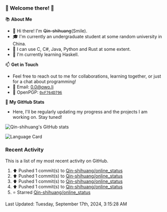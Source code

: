 ### 🌟 Welcome there! 🌟

📚 **About Me**
- 👋 Hi there! I'm ~~Qin-shihuang~~(Smile).
- 🎓 I'm currently an undergraduate student at some random university in China.
- 🚀 I can use C, C#, Java, Python and Rust at some extent.
- 🌱 I'm currently learning Haskell.

📫 **Get in Touch**
- Feel free to reach out to me for collaborations, learning together, or just for a chat about programming!
- 📩 Email: 0.0@owo.li
- 🔑 OpenPGP: [`0xF764D796`](https://keys.openpgp.org/vks/v1/by-fingerprint/99D5AF94A1585E16E14895EFBF6C0BF4F764D796)


📝 **My GitHub Stats**
- Here, I'll be regularly updating my progress and the projects I am working on. Stay tuned!

![Qin-shihuang's GitHub stats](https://github-readme-stats.vercel.app/api?username=Qin-shihuang&show_icons=true)

![Language Card](https://github-readme-stats.vercel.app/api/top-langs/?username=Qin-shihuang)
### Recent Activity

This is a list of my most recent activity on GitHub.

<!--RECENT_ACTIVITY:start-->
1. ⬆️ Pushed 1 commit(s) to [Qin-shihuang/online_status](https://github.com/Qin-shihuang/online_status)<br>
2. ⬆️ Pushed 1 commit(s) to [Qin-shihuang/online_status](https://github.com/Qin-shihuang/online_status)<br>
3. ⬆️ Pushed 1 commit(s) to [Qin-shihuang/online_status](https://github.com/Qin-shihuang/online_status)<br>
4. ⬆️ Pushed 1 commit(s) to [Qin-shihuang/online_status](https://github.com/Qin-shihuang/online_status)<br>
5. ⭐ Starred [Qin-shihuang/online_status](https://github.com/Qin-shihuang/online_status)<br>
<!--RECENT_ACTIVITY:end-->

<!--RECENT_ACTIVITY:last_update-->
Last Updated: Tuesday, September 17th, 2024, 3:15:28 AM
<!--RECENT_ACTIVITY:last_update_end-->
